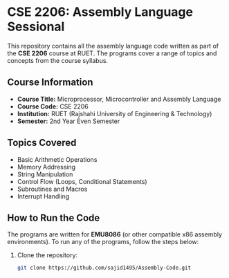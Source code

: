 # CSE 2206: Assembly Language Sessional

This repository contains all the assembly language code written as part of the **CSE 2206** course at RUET. The programs cover a range of topics and concepts from the course syllabus.

## Course Information
- **Course Title:** Microprocessor, Microcontroller and Assembly Language 
- **Course Code:** CSE 2206
- **Institution:** RUET (Rajshahi University of Engineering & Technology)
- **Semester:** 2nd Year Even Semester


## Topics Covered
- Basic Arithmetic Operations
- Memory Addressing
- String Manipulation
- Control Flow (Loops, Conditional Statements)
- Subroutines and Macros
- Interrupt Handling

## How to Run the Code
The programs are written for **EMU8086** (or other compatible x86 assembly environments). To run any of the programs, follow the steps below:

1. Clone the repository:
   ```bash
   git clone https://github.com/sajid1495/Assembly-Code.git
